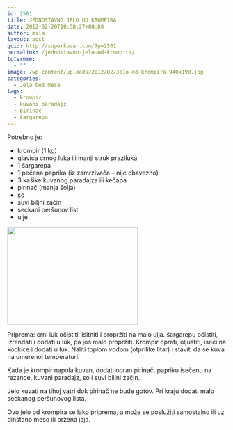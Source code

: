 ```yaml
---
id: 2501
title: JEDNOSTAVNO JELO OD KROMPIRA
date: 2012-02-20T10:58:27+00:00
author: mila
layout: post
guid: http://superkuvar.com/?p=2501
permalink: /jednostavno-jelo-od-krompira/
totvreme:
  - ""
image: /wp-content/uploads/2012/02/Jelo-od-krompira-940x198.jpg
categories:
  - Jela bez mesa
tags:
  - krompir
  - kuvani paradajz
  - pirinač
  - šargarepa
---
```

Potrebno je:

  * krompir (1 kg)
  * glavica crnog luka ili manji struk praziluka
  * 1 šargarepa
  * 1 pečena paprika (iz zamrzivača – nije obavezno)
  * 3 kašike kuvanog paradajza ili kečapa
  * pirinač (manja šolja)
  * so
  * suvi biljni začin
  * seckani peršunov list
  * ulje

<img class="alignnone size-medium wp-image-2502" title="Jelo od krompira" src="//superkuvar.com/wp-content/uploads/2012/02/Jelo-od-krompira-300x225.jpg" alt="" width="300" height="225" /> 

Priprema: crni luk očistiti, isitniti i propržiti na malo ulja. šargarepu očistiti, izrendati i dodati u luk, pa još malo propržiti. Krompir oprati, oljuštiti, iseći na kockice i dodati u luk. Naliti toplom vodom (otprilike litar) i staviti da se kuva na umerenoj temperaturi.

Kada je krompir napola kuvan, dodati opran pirinač, papriku isečenu na rezance, kuvani paradajz, so i suvi biljni začin.

Jelo kuvati na tihoj vatri dok pirinač ne bude gotov. Pri kraju dodati malo seckanog peršunovog lista.

Ovo jelo od krompira se lako priprema, a može se poslužiti samostalno ili uz dinstano meso ili pržena jaja.